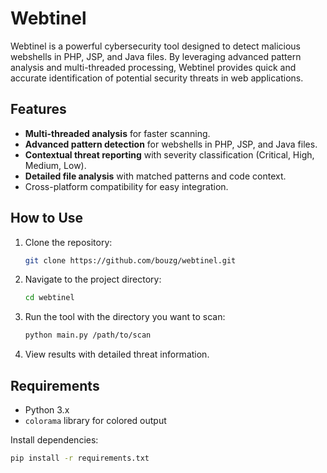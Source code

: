 # Webtinel

Webtinel is a powerful cybersecurity tool designed to detect malicious webshells in PHP, JSP, and Java files. By leveraging advanced pattern analysis and multi-threaded processing, Webtinel provides quick and accurate identification of potential security threats in web applications.

## Features

- **Multi-threaded analysis** for faster scanning.
- **Advanced pattern detection** for webshells in PHP, JSP, and Java files.
- **Contextual threat reporting** with severity classification (Critical, High, Medium, Low).
- **Detailed file analysis** with matched patterns and code context.
- Cross-platform compatibility for easy integration.

## How to Use

1. Clone the repository:
    ```bash
    git clone https://github.com/bouzg/webtinel.git
    ```

2. Navigate to the project directory:
    ```bash
    cd webtinel
    ```

3. Run the tool with the directory you want to scan:
    ```bash
    python main.py /path/to/scan
    ```

4. View results with detailed threat information.

## Requirements

- Python 3.x
- `colorama` library for colored output

Install dependencies:
```bash
pip install -r requirements.txt
